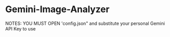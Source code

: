 # Gemini-Image-Analyzer
NOTES: YOU MUST OPEN 'config.json" and substitute your personal Gemini API Key to use 

